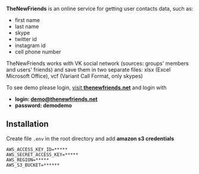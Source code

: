 **TheNewFriends** is an online service for getting user contacts data, such as:

- first name
- last name
- skype
- twitter id
- instagram id
- cell phone number

TheNewFriends works with VK social network (sources: groups' members and users' friends) and save them in two separate files: xlsx (Excel Microsoft Office), vcf (Variant Call Format, only skypes)

To see demo please login, [visit **thenewfriends.net**](http://thenewfriends.net) and login with
- **login: demo@thenewfriends.net**
- **password: demodemo**

## Installation

Create file `.env` in the root directory and add **amazon s3 credentials**

```console
AWS_ACCESS_KEY_ID=*****
AWS_SECRET_ACCESS_KEY=*****
AWS_REGION=*****
AWS_S3_BUCKET=******
```